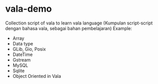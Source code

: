 vala-demo
=========

Collection script of vala to learn vala language (Kumpulan script-script dengan bahasa vala, sebagai bahan pembelajaran)
Example:
- Array
- Data type
- GLib, Gio, Posix
- DateTime
- Gstream
- MySQL
- Sqlite
- Object Oriented in Vala

